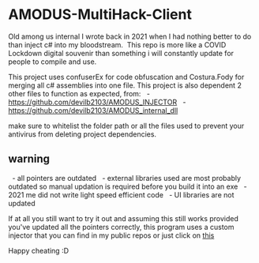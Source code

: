 # AMODUS-MultiHack-Client

Old among us internal I wrote back in 2021 when I had nothing better to do than inject c# into my bloodstream. 
This repo is more like a COVID Lockdown digital souvenir than something i will constantly update for people to compile and use.

This project uses confuserEx for code obfuscation and Costura.Fody for merging all c# assemblies into one file.
This project is also dependent 2 other files to function as expected, from:
  - https://github.com/devilb2103/AMODUS_INJECTOR
  - https://github.com/devilb2103/AMODUS_internal_dll

make sure to whitelist the folder path or all the files used to prevent your antivirus from deleting project dependencies.

## warning
  - all pointers are outdated
  - external libraries used are most probably outdated so manual updation is required before you build it into an exe
  - 2021 me did not write light speed efficient code
  - UI libraries are not updated

If at all you still want to try it out and assuming this still works provided you've updated all the pointers correctly, this program uses a custom injector that you can find in my public repos or just click on [this](https://github.com/devilb2103/AMODUS_INJECTOR)

Happy cheating :D
